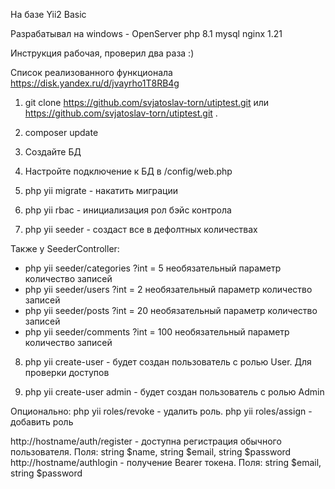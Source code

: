На базе Yii2 Basic

Разрабатывал на windows - OpenServer
php 8.1 mysql nginx 1.21

Инструкция рабочая, проверил два раза :)

Список реализованного функционала
https://disk.yandex.ru/d/jvayrho1T8RB4g

1. git clone https://github.com/svjatoslav-torn/utiptest.git или https://github.com/svjatoslav-torn/utiptest.git .
2. composer update
3. Создайте БД
4. Настройте подключение к БД в /config/web.php

5. php yii migrate - накатить миграции

6. php yii rbac - инициализация рол бэйс контрола

7. php yii seeder - создаст все в дефолтных количествах

Также у SeederController:
- php yii seeder/categories   ?int = 5 необязательный параметр количество записей
- php yii seeder/users   ?int = 2 необязательный параметр количество записей
- php yii seeder/posts   ?int = 20 необязательный параметр количество записей
- php yii seeder/comments ?int = 100 необязательный параметр количество записей

8. php yii create-user   -    будет создан пользователь с ролью User. Для проверки доступов

9. php yii create-user admin   -    будет создан пользователь с ролью Admin

Опционально: php yii roles/revoke - удалить роль. php yii roles/assign - добавить роль


http://hostname/auth/register  -  доступна регистрация обычного пользователя. Поля: string $name, string $email, string $password
http://hostname/authlogin  -  получение Bearer токена. Поля: string $email, string $password